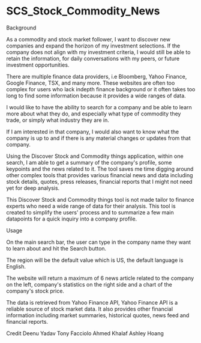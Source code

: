 
# SCS_Stock_Commodity_News

Background

As a commodity and stock market follower, I want to discover new companies and expand the horizon of my investment selections. If the company does not align with my investment criteria, I would still be able to retain the information, for daily conversations with my peers, or future investment opportunities. 

There are multiple finance data providers, i.e Bloomberg, Yahoo Finance, Google Finance, TSX, and many more. These websites are often too complex for users who lack indepth finance background or it often takes too long to find some information because it provides a wide ranges of data. 

I would like to have the ability to search for a company and be able to learn more about what they do, and especially what type of commodity they trade, or simply what industry they are in. 

If I am interested in that company, I would also want to know what the company is up to and if there is any material changes or updates from that company. 

Using the Discover Stock and Commodity things application, within one search, I am able to get a summary of the company's profile, some keypoints and the news related to it. The tool saves me time digging around other complex tools that provides various financial news and data including stock details, quotes, press releases, financial reports that I might not need yet for deep analysis. 

This Discover Stock and Commodity things tool is not made tailor to finance experts who need a wide range of data for their analysis. This tool is created to simplify the users' process and to summarize a few main datapoints for a quick inquiry into a company profile. 

Usage

On the main search bar, the user can type in the company name they want to learn about and hit the Search button. 

The region will be the default value which is US, the default language is English. 

The website will return a maximum of 6 news article related to the company on the left, company's statistics on the right side and a chart of the company's stock price. 

The data is retrieved from Yahoo Finance API, Yahoo Finance API is a reliable source of stock market data. It also provides other financial information including market summaries, historical quotes, news feed and financial reports. 

Credit 
Deenu Yadav
Tony Facciolo
Ahmed Khalaf
Ashley Hoang
